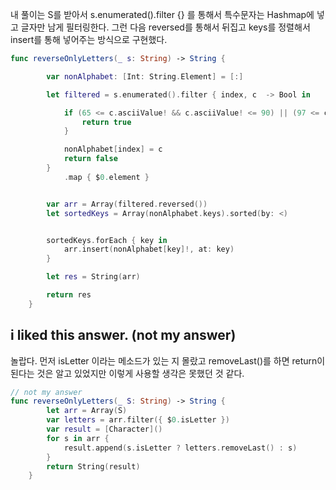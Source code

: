 내 풀이는 S를 받아서 s.enumerated().filter {} 를 통해서 특수문자는 Hashmap에 넣고 글자만 남게 필터링한다. 그런 다음 reversed를 통해서 뒤집고 keys를 정렬해서 insert를 통해 넣어주는 방식으로 구현했다.

```swift
func reverseOnlyLetters(_ s: String) -> String {

        var nonAlphabet: [Int: String.Element] = [:]

        let filtered = s.enumerated().filter { index, c  -> Bool in

            if (65 <= c.asciiValue! && c.asciiValue! <= 90) || (97 <= c.asciiValue! && c.asciiValue! <= 122) {
                return true
            }

            nonAlphabet[index] = c
            return false
        }
            .map { $0.element }


        var arr = Array(filtered.reversed())
        let sortedKeys = Array(nonAlphabet.keys).sorted(by: <)


        sortedKeys.forEach { key in
            arr.insert(nonAlphabet[key]!, at: key)
        }

        let res = String(arr)

        return res
    }
```



## i liked this answer. (not my answer)

놀랍다. 먼저 isLetter 이라는 메소드가 있는 지 몰랐고 removeLast()를 하면 return이 된다는 것은 알고 있었지만 이렇게 사용할 생각은 못했던 것 같다.

```swift
// not my answer
func reverseOnlyLetters(_ S: String) -> String {        
        let arr = Array(S)
        var letters = arr.filter({ $0.isLetter })        
        var result = [Character]()        
        for s in arr {
            result.append(s.isLetter ? letters.removeLast() : s)            
        }
        return String(result)
    }
```

